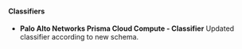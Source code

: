 
#### Classifiers
- __Palo Alto Networks Prisma Cloud Compute - Classifier__
Updated classifier according to new schema.
<!--
### IncidentFields
- __Prisma Cloud Compute User__

- __Prisma Cloud Compute Type__

- __Prisma Cloud Compute Total__

- __Prisma Cloud Compute Service Type__

- __Prisma Cloud Compute Service__

- __Prisma Cloud Compute Runtime__

- __Prisma Cloud Compute Rule__

- __Prisma Cloud Compute Registry__

- __Prisma Cloud Compute Region__

- __Prisma Cloud Compute Raw Alert JSON__

- __Prisma Cloud Compute Provider__

- __Prisma Cloud Compute Protected__

- __Prisma Cloud Compute Project__

- __Prisma Cloud Compute Message__

- __Prisma Cloud Compute Markdown__

- __Prisma Cloud Compute Log File__

- __Prisma Cloud Compute Line__

- __Prisma Cloud Compute Labels__

- __Prisma Cloud Compute Kubernetes Resource__

- __Prisma Cloud Compute Interactive__

- __Prisma Cloud Compute Image__

- __Prisma Cloud Compute Host__

- __Prisma Cloud Compute Function__

- __Prisma Cloud Compute Forensic__

- __Prisma Cloud Compute FQDN__

- __Prisma Cloud Compute Error__

- __Prisma Cloud Compute Distribution__

- __Prisma Cloud Compute Credential ID__

- __Prisma Cloud Compute Container__

- __Prisma Cloud Compute Command__

- __Prisma Cloud Compute Collections__

- __Prisma Cloud Compute Category__

- __Prisma Cloud Compute AppID__

- __Prisma Cloud Compute Activity Type__
-->